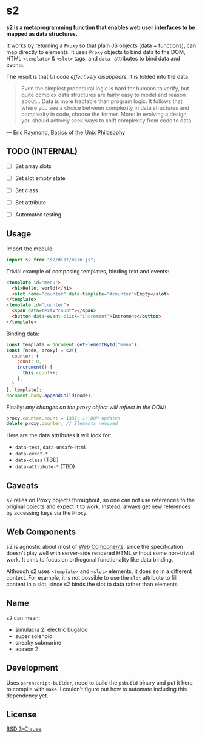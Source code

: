 # s2

**s2 is a metaprogramming function that enables web user interfaces to be mapped as data structures.**

It works by returning a `Proxy` so that plain JS objects (data + functions), can map directly to elements. It uses `Proxy` objects to bind data to the DOM, HTML `<template>` & `<slot>` tags, and `data-` attributes to bind data and events.

The result is that *UI code effectively disappears*, it is folded into the data.

>Even the simplest procedural logic is hard for humans to verify, but quite complex data structures are fairly easy to model and reason about... Data is more tractable than program logic. It follows that where you see a choice between complexity in data structures and complexity in code, choose the former. More: in evolving a design, you should actively seek ways to shift complexity from code to data.

— Eric Raymond, [Basics of the Unix Philosophy](http://www.catb.org/~esr/writings/taoup/html/ch01s06.html)


## TODO (INTERNAL)

- [ ] Set array slots
- [ ] Set slot empty state
- [ ] Set class
- [ ] Set attribute
- [ ] Automated testing


## Usage

Import the module:

```js
import s2 from "s2/dist/main.js";
```

Trivial example of composing templates, binding text and events:

```html
<template id="menu">
  <h1>Hello, world!</h1>
  <slot name="counter" data-template="#counter">Empty</slot>
</template>
<template id="counter">
  <span data=text="count"></span>
  <button data-event-click="increment">Increment</button>
</template>
```

Binding data:

```js
const template = document.getElementById("menu");
const [node, proxy] = s2({
  counter: {
    count: 0,
    increment() {
      this.count++;
    },
  }
}, template);
document.body.appendChild(node);
```

Finally: *any changes on the proxy object will reflect in the DOM!*

```js
proxy.counter.count = 1337; // DOM updates
delete proxy.counter; // Elements removed
```

Here are the data attributes it will look for:

- `data-text`, `data-unsafe-html`
- `data-event-*`
- `data-class` (TBD)
- `data-attribute-*` (TBD)


## Caveats

s2 relies on Proxy objects throughout, so one can not use references to the original objects and expect it to work. Instead, always get new references by accessing keys via the Proxy.


## Web Components

s2 is agnostic about most of [Web Components](https://developer.mozilla.org/en-US/docs/Web/Web_Components), since the specification doesn't play well with server-side rendered HTML without some non-trivial work. It aims to focus on orthogonal functionality like data binding.

Although s2 uses `<template>` and `<slot>` elements, it does so in a different context. For example, it is not possible to use the `slot` attribute to fill content in a slot, since s2 binds the slot to data rather than elements.


## Name

s2 can mean:
- simulacra 2: electric bugaloo
- super solenoid
- sneaky submarine
- season 2


## Development

Uses `parenscript-builder`, need to build the `psbuild` binary and put it here to compile with `make`. I couldn't figure out how to automate including this dependency yet.


## License

[BSD 3-Clause](https://github.com/gr0uch/s2/blob/master/LICENSE)
